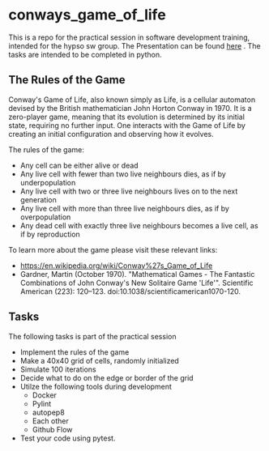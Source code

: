 # conways_game_of_life
This is a repo for the practical session in software development training, intended for the hypso sw group.
The Presentation can be found [here](docs/presentation.pdf)
. The tasks are intended to be completed in python.

## The Rules of the Game

Conway's Game of Life, also known simply as Life, is a cellular automaton devised by the British mathematician John Horton Conway in 1970. It is a zero-player game, meaning that its evolution is determined by its initial state, requiring no further input. One interacts with the Game of Life by creating an initial configuration and observing how it evolves.

The rules of the game:
* Any cell can be either alive or dead
* Any live cell with fewer than two live neighbours dies, as if by underpopulation
* Any live cell with two or three live neighbours lives on to the next generation
* Any live cell with more than three live neighbours dies, as if by overpopulation
* Any dead cell with exactly three live neighbours becomes a live cell, as if by reproduction

To learn more about the game please visit these relevant links:
* https://en.wikipedia.org/wiki/Conway%27s_Game_of_Life
* Gardner, Martin (October 1970). "Mathematical Games - The Fantastic Combinations of John Conway's New Solitaire Game 'Life'". Scientific American (223): 120–123. doi:10.1038/scientificamerican1070-120.

## Tasks
The following tasks is part of the practical session
* Implement the rules of the game
* Make a 40x40 grid of cells, randomly initialized
* Simulate 100 iterations
* Decide what to do on the edge or border of the grid
* Utilze the following tools during development
  * Docker
  * Pylint
  * autopep8
  * Each other
  * Github Flow
* Test your code using pytest.
